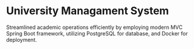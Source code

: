 # University Managament System
Streamlined academic operations efficiently by employing modern MVC Spring Boot framework, utilizing PostgreSQL for database, and Docker for deployment.
